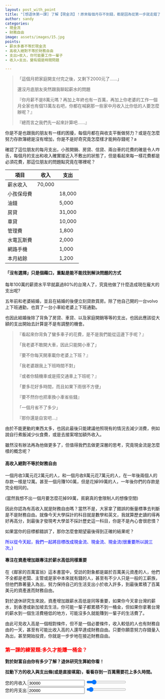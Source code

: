 ```yaml
---
layout: post_with_point
title: "[想退休第一課] 了解【現金流】！原來每個月存不到錢，都是因為從第一步就走錯了！"
author: sandy
categories:
- 現金流
- 財務自由
image: assets/images/15.jpg
points:
- 薪水多寡不等於現金流
- 高收入絕對不等於財務自由
- 支出>收入，你可能要工作一輩子
- 收入>支出，變有錢是時間問題

---
```

> 「這個月把家庭開支付完之後，又剩下2000元了......」
>
> 還沒月底朋友突然跟我聊起薪水的問題
>
> 『你月薪不是8萬元嗎？再加上年終也有一百萬，再加上你老婆的工作一個月全家也有個13萬左右吧，你都在喊窮那一些家中月收入比你低的人要怎麼辦呢？』
>
> 『總而言之我們先一起來計算吧......』

你是不是也跟我的朋友有一樣的困擾，每個月都在與收支平衡做努力？或是在怎麼努力存款簿總是沒有增加，你是不是好奇究竟怎麼樣才能夠存錢呢？a

確認了這位朋友的每月支出，小孩開銷、房貸、信貸、兩台車的花費的確是令人咋舌，每個月的支出和收入確實接近入不敷出的狀態了，但是看起來每一樣花費都是必須花費，那這位朋友的問題點究竟在哪裡呢？

| 項目 | 收入 | 支出 |
| --- | --- | --- |
| 薪水收入 | 70,000 |  |
| 小孩保母費 |  | 18,000 |
| 油錢 |  | 5,000 |
| 房貸 |  | 31,000 |
| 車貸 |  | 10,000 |
| 管理費 |  | 1,800 |
| 水電瓦斯費 |  | 2,000 |
| 網路手機 |  | 1,000 |
| 本月結餘 |  | 1,200 |

#### 「沒有選擇」只是個藉口，重點是能不能找到解決問題的方式

每年100萬的薪資水平早就贏過80%的台灣人了，究竟他做了什麼造成現在龐大的支出呢?

五年前和老婆結婚，並且在結婚的後便立刻貸款買房。除了他自己開的一台volvo上下班通勤，也買了一台小車給老婆上下班通勤。

也因此結婚後除了背負了房貸、車貸、以及家庭開銷等等的支出，也因此應該從大額的支出開始去計算是不是有調整的機會。

> 『看起來你背負了蠻多車子的花費，是不是我們能從這邊下手呢？』
>
> 「我老婆不敢開大車，因此只能開小車了」
>
> 『要不你每天開車載你老婆上下班？』
>
> 「我老婆跟我上下班時間不對」
>
> 『或者你騎機車或是搭交通車上下班呢？』
>
> 「要多花好多時間，而且如果下雨很不方便」
>
> 『要不然你也把車換小車省些錢』
>
> 「一個月省不了多少」
>
> 『那你還是自宮吧...』

由於不能更動的東西太多，也因此最後只能建議他照現有的情況去減少消費，例如說自行煮飯減少伙食費，或是去接案增加額外收入。

雖然沒有辦法再為他做更多了，但值得我們去做更深層的思考，究竟現金流是怎麼樣的概念呢？

#### 高收入絕對不等於財務自由

一個月收3萬元花2萬元的人，和一個月收8萬元花7萬元的人，在一年後兩個人的存款一樣是12萬。甚至一個月賺100萬，但是花掉99萬的人，一年後你們的存款是完全相同的。

(當然我想不出一個月要怎麼花掉99萬，貧窮真的會限制人的想像空間)

因此你認為有高收入就是財務自由嗎？當然不是，大家拿了錯誤的衡量標準去判斷是不是財務自由。就像今天大學採計的科目就是數學和英文，我就算歷史讀的得再好再高分，到最後才發現考大學並不採計歷史這一科目，你是不是內心會很悲憤？

如果當你的目標都錯誤了，那你怎麼會期望最後得到正確的結果呢？

<font color="blue">所以從今天起，我們一起將目標改成現金流、現金流、現金流(很重要所以說三次。)</font>

#### 專注在資產增加跟專注於薪水高低同樣重要

在《鄰家的百萬富翁》這本書當中，受訪的對象都是屬於百萬美元資產的人，他們不全都是老闆、主管或是家中本來就有錢的人，甚至有不少人只是一般的工薪族，但他們靠著量入為出，努力保持自己的生活支出小於收入許多，到最後累積了百萬美元的資產進而財務自由。

對於退休研究生來說，資產增加跟薪水高低是同等重要，如果你今天拿台灣的薪水，到香港或新加坡去生活，你可能一輩子都累積不到一桶金，但如果你拿著台灣的薪水到一個生活費極低的地方，可能沒多久就能賺到一輩子的生活費了。

由此可見收入高是一個相對條件，但不是一個必要條件，收入較低的人也有財務自由的一天，甚至有可能比收入高的人還早達成財務自由。只要你願意努力存錢量入為出，甚至開始投資，你就是一步步地在接近財務自由。

### <font color="red">第一課的練習題:多久才能賺一桶金？</font>

**對於財富自由你有多少了解？退休研究生算給你看！**

**拉動下方的收入與支出條(或是直接填寫)，看看存到一百萬需要花上多久時間。**

<div class="row">
  <div class="col-sm-6">
    <div class="form-group">
      <label for="myinput">您的月收入</label>
      <input type="text" id="income" class="form-control currency" placeholder="Years left to work" value="30000" min="0" max="300000" oninput="income_slider.value=income.value">
      <input type="range" id="income_slider" class="form-control-range" value="30000" min="0" max="200000" oninput="income.value=income_slider.value">
      <small></small>
    </div>
  </div>
  <div class="col-sm-6">
    <div class="form-group">
      <label for="myinput">您的月支出</label>
      <input type="text" id="expense" class="form-control currency" placeholder="Years left to work" value="20000" min="0" max="300000" oninput="expense_slider.value=expense.value">
      <input type="range" id="expense_slider" class="form-control-range" value="20000" min="0" max="300000" oninput="expense.value=expense_slider.value">
      <small></small>
    </div>
  </div>
</div>

<script type="javascript"></script>
